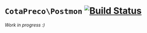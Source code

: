 # `CotaPreco\Postmon` [![Build Status](https://travis-ci.org/CotaPreco/Postmon.svg)](https://travis-ci.org/CotaPreco/Postmon)
*Work in progress :)*
